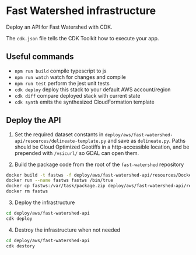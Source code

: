 # Fast Watershed infrastructure

Deploy an API for Fast Watershed with CDK.

The `cdk.json` file tells the CDK Toolkit how to execute your app.

## Useful commands

- `npm run build` compile typescript to js
- `npm run watch` watch for changes and compile
- `npm run test` perform the jest unit tests
- `cdk deploy` deploy this stack to your default AWS account/region
- `cdk diff` compare deployed stack with current state
- `cdk synth` emits the synthesized CloudFormation template

## Deploy the API

1. Set the required dataset constants in `deploy/aws/fast-watershed-api/resources/delineate-template.py`
and save as `delineate.py`. Paths should be Cloud Optimized Geotiffs in a http-accessible location,
and be prepended with `/vsicurl/` so GDAL can open them.

2. Build the package code from the root of the `fast-watershed` repository

```bash
docker build -t fastws -f deploy/aws/fast-watershed-api/resources/Dockerfile .
docker run --name fastws fastws /bin/true
docker cp fastws:/var/task/package.zip deploy/aws/fast-watershed-api/resources/package.zip
docker rm fastws
```

3. Deploy the infrastructure

```bash
cd deploy/aws/fast-watershed-api
cdk deploy
```

4. Destroy the infrastructure when not needed

```bash
cd deploy/aws/fast-watershed-api
cdk destory
```

